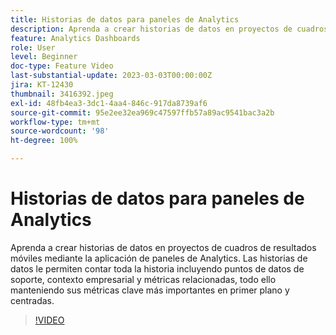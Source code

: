 ```yaml
---
title: Historias de datos para paneles de Analytics
description: Aprenda a crear historias de datos en proyectos de cuadros de resultados móviles mediante la aplicación de paneles de Analytics. Las historias de datos le permiten contar toda la historia incluyendo puntos de datos de soporte, contexto empresarial y métricas relacionadas, todo ello manteniendo sus métricas clave más importantes en primer plano y centradas.
feature: Analytics Dashboards
role: User
level: Beginner
doc-type: Feature Video
last-substantial-update: 2023-03-03T00:00:00Z
jira: KT-12430
thumbnail: 3416392.jpeg
exl-id: 48fb4ea3-3dc1-4aa4-846c-917da8739af6
source-git-commit: 95e2ee32ea969c47597ffb57a89ac9541bac3a2b
workflow-type: tm+mt
source-wordcount: '98'
ht-degree: 100%

---
```


# Historias de datos para paneles de Analytics

Aprenda a crear historias de datos en proyectos de cuadros de resultados móviles mediante la aplicación de paneles de Analytics. Las historias de datos le permiten contar toda la historia incluyendo puntos de datos de soporte, contexto empresarial y métricas relacionadas, todo ello manteniendo sus métricas clave más importantes en primer plano y centradas.

>[!VIDEO](https://video.tv.adobe.com/v/3416392/?quality=12&learn=on)
